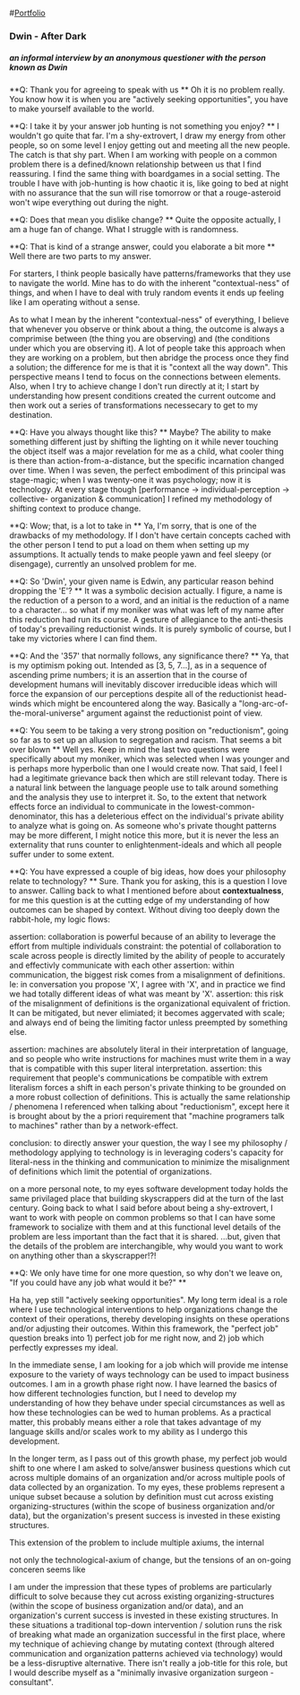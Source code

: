 #[Portfolio](http://dwin357.github.io/)


### Dwin - After Dark
##### an informal interview by an anonymous questioner with the person known as Dwin 

**Q: Thank you for agreeing to speak with us **
Oh it is no problem really.  You know how it is when you are "actively seeking opportunities", you have to make yourself available to the world.

**Q: I take it by your answer job hunting is not something you enjoy? **
I wouldn't go quite that far.  I'm a shy-extrovert, I draw my energy from other people, so on some level I enjoy getting out and meeting all the new people.  The catch is that shy part.  When I am working with people on a common problem there is a defined/known relationship between us that I find reassuring.  I find the same thing with boardgames in a social setting.  The trouble I have with job-hunting is how chaotic it is, like going to bed at night with no assurance that the sun will rise tomorrow or that a rouge-asteroid won't wipe everything out during the night.

**Q: Does that mean you dislike change? **
Quite the opposite actually, I am a huge fan of change.  What I struggle with is randomness.  

**Q: That is kind of a strange answer, could you elaborate a bit more **
Well there are two parts to my answer.

For starters, I think people basically have patterns/frameworks that they use to navigate the world.  Mine has to do with the inherent "contextual-ness" of things, and when I have to deal with truly random events it ends up feeling like I am operating without a sense.

As to what I mean by the inherent "contextual-ness" of everything, I believe that whenever you observe or think about a thing, the outcome is always a comprimise between (the thing you are observing) and (the conditions under which you are observing it).  A lot of people take this approach when they are working on a problem, but then abridge the process once they find a solution; the difference for me is that it is "context all the way down".  This perspective means I tend to focus on the connections between elements.  Also, when I try to achieve change I don't run directly at it; I start by understanding how present conditions created the current outcome and then work out a series of transformations necessecary to get to my destination.


**Q: Have you always thought like this? **
Maybe?  The ability to make something different just by shifting the lighting on it while never touching the object itself was a major revelation for me as a child, what cooler thing is there than action-from-a-distance, but the specific incarnation changed over time.  When I was seven, the perfect embodiment of this principal was stage-magic; when I was twenty-one it was psychology; now it is technology.  At every stage though [performance -> individual-perception -> collective- organization & communication] I refined my methodology of shifting context to produce change.


**Q: Wow; that, is a lot to take in **
Ya, I'm sorry, that is one of the drawbacks of my methodology.  If I don't have certain concepts cached with the other person I tend to put a load on them when setting up my assumptions.  It actually tends to make people yawn and feel sleepy (or disengage), currently an unsolved problem for me.


**Q: So 'Dwin', your given name is Edwin, any particular reason behind dropping the 'E'? **
It was a symbolic decision actually.  I figure, a name is the reduction of a person to a word, and an initial is the reduction of a name to a character... so what if my moniker  was what was left of my name after this reduction had run its course.  A gesture of allegiance to the anti-thesis of today's prevailing reductionist winds.  It is purely symbolic of course, but I take my victories where I can find them.

**Q: And the '357' that normally follows, any significance there? **
Ya, that is my optimism poking out.  Intended as [3, 5, 7...], as in a sequence of ascending prime numbers; it is an assertion that in the course of development humans will inevitably discover irreducible ideas which will force the expansion of our perceptions despite all of the reductionist head-winds which might be encountered along the way.  Basically a "long-arc-of-the-moral-universe" argument against the reductionist point of view.

**Q: You seem to be taking a very strong position on "reductionism", going so far as to set up an allusion to segregation and racism.  That seems a bit over blown **
Well yes.  Keep in mind the last two questions were specifically about my moniker, which was selected when I was younger and is perhaps more hyperbolic than one I would create now.  That said, I feel I had a legitimate grievance back then which are still relevant today.  There is a natural link between the language people use to talk around something and the analysis they use to interpret it.  So, to the extent that network effects force an individual to communicate in the lowest-common-denominator, this has a deleterious effect on the individual's private ability to analyze what is going on.  As someone who's private thought patterns may be more different, I might notice this more, but it is never the less an externality that runs counter to enlightenment-ideals and which all people suffer under to some extent.

**Q: You have expressed a couple of big ideas, how does your philosophy relate to technology? **
Sure.  Thank you for asking, this is a question I love to answer.  Calling back to what I mentioned before about **contextualness**, for me this question is at the cutting edge of my understanding of how outcomes can be shaped by context.  Without diving too deeply down the rabbit-hole, my logic flows: 

assertion: collaboration is powerful because of an ability to leverage the effort from multiple individuals 
  constraint: the potential of collaboration to scale across people is directly limited by the ability of people to accurately and effectivly communicate with each other
    assertion: within communication, the biggest risk comes from a misalignment of definitions. Ie: in conversation you propose 'X', I agree with 'X', and in practice we find we had totally different ideas of what was meant by 'X'.
      assertion: this risk of the misalignment of definitions is the organizational equivalent of friction.  It can be mitigated, but never elimiated; it becomes aggervated with scale; and always end of being the limiting factor unless preempted by something else.

assertion: machines are absolutely literal in their interpretation of language, and so people who write instructions for machines must write them in a way that is compatible with this super literal interpretation.
  assertion: this requirement that people's communications be compatible with extrem literalism forces a shift in each person's private thinking to be grounded on a more robust collection of definitions.  This is actually the same relationship / phenomena I referenced when talking about "reductionism", except here it is brought about by the a priori requirement that "machine programers talk to machines" rather than by a network-effect.

conclusion: to directly answer your question, the way I see my philosophy / methodology applying to technology is in leveraging coders's capacity for literal-ness in the thinking and communication to minimize the misalignment of definitions which limit the potential of organizations.

on a more personal note, to my eyes software development today holds the same privilaged place that building skyscrappers did at the turn of the last century.   Going back to what I said before about being a shy-extrovert, I want to work with people on common problems so that I can have some framework to socialize with them and at this functional level details of the problem are less important than the fact that it is shared.  ...but, given that the details of the problem are interchangible, why would you want to work on anything other than a skyscrapper!?!



**Q: We only have time for one more question, so why don't we leave on, "If you could have any job what would it be?" **

Ha ha, yep still "actively seeking opportunities".  My long term ideal is a role where I use technological interventions to help organizations change the context of their operations, thereby developing insights on these operations and/or adjusting their outcomes.  Within this framework, the "perfect job" question breaks into 1) perfect job for me right now, and 2) job which perfectly expresses my ideal.

In the immediate sense, I am looking for a job which will provide me intense exposure to the variety of ways technology can be used to impact business outcomes.  I am in a growth phase right now.  I have learned the basics of how different technologies function, but I need to develop my understanding of how they behave under special circumstances as well as how these technologies can be wed to human problems.  As a practical matter, this probably means either a role that takes advantage of my language skills and/or scales work to my ability as I undergo this development.

In the longer term, as I pass out of this growth phase, my perfect job would shift to one where I am asked to solve/answer business questions which cut across multiple domains of an organization and/or across multiple pools of data collected by an organization.  To my eyes, these problems represent a unique subset because a solution by definition must cut across existing organizing-structures (within the scope of business organization and/or data), but the organization's present success is invested in these existing structures.  

This extension of the problem to include multiple axiums, the internal 

not only the technological-axium of change, but the tensions of an on-going conceren seems like 



I am under the impression that these types of problems are particularly difficult to solve because they cut across existing organizing-structures (within the scope of business organization and/or data), and an organization's current success is invested in these existing structures.  In these situations a traditional top-down intervention / solution runs the risk of breaking what made an organization successful in the first place, where my technique of achieving change by mutating context (through altered communication and organization patterns achieved via technology) would be a less-disruptive alternative.  There isn't really a job-title for this role, but I would describe myself as a "minimally invasive organization surgeon - consultant". 
